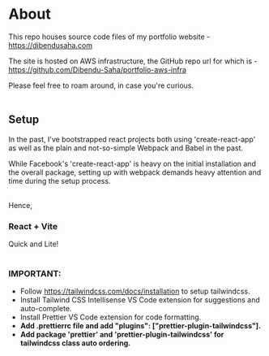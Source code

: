 # About
This repo houses source code files of my portfolio website - <br />https://dibendusaha.com 

The site is hosted on AWS infrastructure, the GitHub repo url for which is - <br />https://github.com/Dibendu-Saha/portfolio-aws-infra

Please feel free to roam around, in case you're curious.
<br /><br />

## Setup
In the past, I've bootstrapped react projects both using 'create-react-app' as well as the plain and not-so-simple Webpack and Babel in the past.

While Facebook's 'create-react-app' is heavy on the initial installation and the overall package, setting up with webpack demands heavy attention and time during the setup process.
<br /><br />

Hence,
### React + Vite <br />
Quick and Lite!
<br /><br />

### IMPORTANT:

- Follow https://tailwindcss.com/docs/installation to setup tailwindcss.
- Install Tailwind CSS Intellisense VS Code extension for suggestions and auto-complete.
- Install Prettier VS Code extension for code formatting.
- **Add .prettierrc file and add "plugins": ["prettier-plugin-tailwindcss"].**
- **Add package 'prettier' and 'prettier-plugin-tailwindcss' for tailwindcss class auto ordering.**
